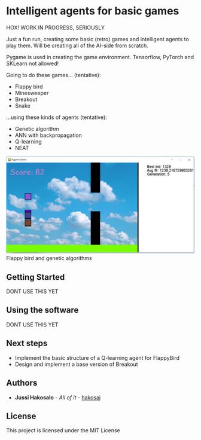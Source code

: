 # Intelligent agents for basic games
HOX! WORK IN PROGRESS, SERIOUSLY


Just a fun run, creating some basic (retro) games and intelligent agents to play them. Will be creating all of the AI-side from scratch.

Pygame is used in creating the game environment. Tensorflow, PyTorch and SKLearn not allowed!

Going to do these games... (tentative):
  - Flappy bird
  - Minesweeper
  - Breakout
  - Snake

...using these kinds of agents (tentative):
  - Genetic algorithm
  - ANN with backpropagation
  - Q-learning
  - NEAT

![Overview of the simulation](https://github.com/hakosaj/PygameAI/blob/master/gena.JPG) Flappy bird and genetic algorithms
## Getting Started

DONT USE THIS YET


## Using the software

DONT USE THIS YET

## Next steps
  - Implement the basic structure of a Q-learning agent for FlappyBird
  - Design and implement a base version of Breakout

## Authors

* **Jussi Hakosalo** - *All of it* - [hakosaj](https://github.com/hakosaj)

## License

This project is licensed under the MIT License 

